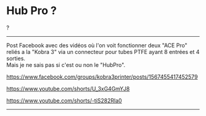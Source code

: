 


# Hub Pro ?

? 

---

Post Facebook avec des vidéos où l'on voit fonctionner deux "ACE Pro" reliés a la "Kobra 3" via un connecteur pour tubes PTFE ayant 8 entrées et 4 sorties.  
Mais je ne sais pas si c'est ou non le "HubPro".

https://www.facebook.com/groups/kobra3printer/posts/1567455417452579

https://www.youtube.com/shorts/U_3xG4GmYJ8

https://www.youtube.com/shorts/-tiS282Rla0

---







